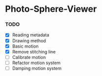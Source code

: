 # Photo-Sphere-Viewer

### TODO
- [x] Reading metadata
- [x] Drawing method
- [x] Basic motion 
- [x] Remove stitching line
- [ ] Calibrate motion
- [ ] Refactor motion system
- [ ] Damping motion system